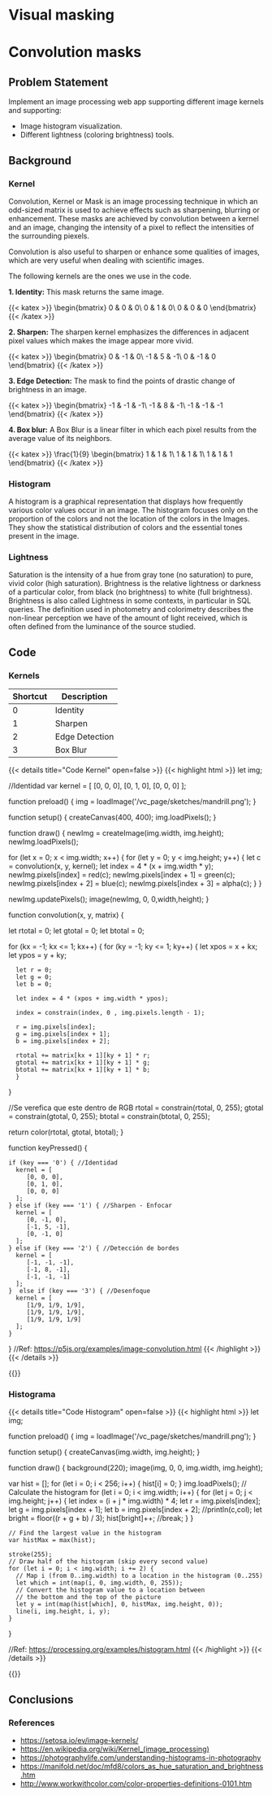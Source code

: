 # Visual masking

# Convolution masks

## Problem Statement
Implement an image processing web app supporting different image kernels and supporting:
- Image histogram visualization.
- Different lightness (coloring brightness) tools.

## Background

### Kernel
Convolution, Kernel or Mask is an image processing technique in which an odd-sized matrix is used to achieve effects such as sharpening, blurring or enhancement. These masks are achieved by convolution between a kernel and an image, changing the intensity of a pixel to reflect the intensities of the surrounding piexels.

Convolution is also useful to sharpen or enhance some qualities of images, which are very useful when dealing with scientific images.

The following kernels are the ones we use in the code.

__1. Identity:__ This mask returns the same image.

{{< katex >}}
\begin{bmatrix}
0 & 0 & 0\\
0 & 1 & 0\\
0 & 0 & 0
\end{bmatrix}
{{< /katex >}}

__2. Sharpen:__ The sharpen kernel emphasizes the differences in adjacent pixel values which makes the image appear more vivid.

{{< katex >}}
\begin{bmatrix}
0 & -1 & 0\\
-1 & 5 & -1\\
0 & -1 & 0
\end{bmatrix}
{{< /katex >}}

__3. Edge Detection:__ The mask to find the points of drastic change of brightness in an image.

{{< katex >}}
\begin{bmatrix}
-1 & -1 & -1\\
-1 & 8 & -1\\
-1 & -1 & -1
\end{bmatrix}
{{< /katex >}}

__4. Box blur:__ A Box Blur is a linear filter in which each pixel results from the average value of its neighbors.  

{{< katex >}}
\frac{1}{9}
\begin{bmatrix}
1 & 1 & 1\\
1 & 1 & 1\\
1 & 1 & 1
\end{bmatrix}
{{< /katex >}}


### Histogram
A histogram is a graphical representation that displays how frequently various color values occur in an image. The histogram focuses only on the proportion of the colors and not the location of the colors in the Images. They show the statistical distribution of colors and the essential tones present in the image.


### Lightness
Saturation is the intensity of a hue from gray tone (no saturation) to pure, vivid color (high saturation). Brightness is the relative lightness or darkness of a particular color, from black (no brightness) to white (full brightness). Brightness is also called Lightness in some contexts, in particular in SQL queries.
The definition used in photometry and colorimetry describes the non-linear perception we have of the amount of light received, which is often defined from the luminance of the source studied. 

## Code

### Kernels

| Shortcut | Description |
| -------- | ----------- |
| 0 | Identity |
| 1 | Sharpen|
| 2 | Edge Detection |
| 3 | Box Blur|

{{< details title="Code Kernel" open=false >}}
{{< highlight html >}}
let img;

//Identidad
var kernel = [
   [0, 0, 0],
   [0, 1, 0],
   [0, 0, 0]
];

function preload() {
   img = loadImage('/vc_page/sketches/mandrill.png');
}

function setup() {
   createCanvas(400, 400);
   img.loadPixels();
}

 function draw() {
   newImg = createImage(img.width, img.height);
   newImg.loadPixels();
   
   for (let x = 0; x < img.width; x++) {
     for (let y = 0; y < img.height; y++) {
        let c = convolution(x, y, kernel);
            let index = 4 * (x + img.width * y);
            newImg.pixels[index] = red(c);
            newImg.pixels[index + 1] = green(c);
            newImg.pixels[index + 2] = blue(c);
            newImg.pixels[index + 3] = alpha(c);
        }
    }
   
   newImg.updatePixels();
   image(newImg, 0, 0,width,height);
}

function convolution(x, y, matrix) {
  
  let rtotal = 0;
  let gtotal = 0;
  let btotal = 0;
  
  for (kx = -1; kx <= 1; kx++) {
    for (ky = -1; ky <= 1; ky++) {
      let xpos = x + kx;
      let ypos = y + ky;
      
      let r = 0;
      let g = 0;
      let b = 0;
      
      let index = 4 * (xpos + img.width * ypos);
      
      index = constrain(index, 0 , img.pixels.length - 1);
            
      r = img.pixels[index];
      g = img.pixels[index + 1];
      b = img.pixels[index + 2];
      
      rtotal += matrix[kx + 1][ky + 1] * r;
      gtotal += matrix[kx + 1][ky + 1] * g;
      btotal += matrix[kx + 1][ky + 1] * b;
      }
  }
  
  //Se verefica que este dentro de RGB
  rtotal = constrain(rtotal, 0, 255);
  gtotal = constrain(gtotal, 0, 255);
  btotal = constrain(btotal, 0, 255);
  
  return color(rtotal, gtotal, btotal);
}

function keyPressed() {

	if (key === '0') { //Identidad
      kernel = [
         [0, 0, 0],
         [0, 1, 0],
         [0, 0, 0]
      ];
    } else if (key === '1') { //Sharpen - Enfocar
      kernel = [
         [0, -1, 0],
         [-1, 5, -1],
         [0, -1, 0]
      ];
    } else if (key === '2') { //Detección de bordes
      kernel = [
         [-1, -1, -1],
         [-1, 8, -1],
         [-1, -1, -1]
      ];  
    }  else if (key === '3') { //Desenfoque
      kernel = [
         [1/9, 1/9, 1/9],
         [1/9, 1/9, 1/9],
         [1/9, 1/9, 1/9]
      ];
    }
}
//Ref: https://p5js.org/examples/image-convolution.html
{{< /highlight >}}
{{< /details >}}

{{<p5-iframe sketch="/vc_page/sketches/kernels.js" width="425" height="425">}}
  
### Histograma
{{< details title="Code Histogram" open=false >}}
{{< highlight html >}}
let img;

function preload() {
  img = loadImage('/vc_page/sketches/mandrill.png');
}

function setup() {
  createCanvas(img.width, img.height);
}

function draw() {
  background(220);
  image(img, 0, 0, img.width, img.height);

  var hist = [];
    for (let i = 0; i < 256; i++) {
      hist[i] = 0;
    }
    img.loadPixels();
    // Calculate the histogram
    for (let i = 0; i < img.width; i++) {
      for (let j = 0; j < img.height; j++) {
        let index = (i + j * img.width) * 4;
        let r = img.pixels[index];
        let g = img.pixels[index + 1];
        let b = img.pixels[index + 2];
        //println(c,col);
        let bright = floor((r + g + b) / 3);
        hist[bright]++;
        //break;
      }
    }

    // Find the largest value in the histogram
    var histMax = max(hist);

    stroke(255);
    // Draw half of the histogram (skip every second value)
    for (let i = 0; i < img.width; i += 2) {
      // Map i (from 0..img.width) to a location in the histogram (0..255)
      let which = int(map(i, 0, img.width, 0, 255));
      // Convert the histogram value to a location between
      // the bottom and the top of the picture
      let y = int(map(hist[which], 0, histMax, img.height, 0));
      line(i, img.height, i, y);
    }
}

//Ref: https://processing.org/examples/histogram.html
{{< /highlight >}}
{{< /details >}}

{{<p5-iframe sketch="/vc_page/sketches/histogram.js" width="725" height="550">}}


## Conclusions


### References
* https://setosa.io/ev/image-kernels/
* https://en.wikipedia.org/wiki/Kernel_(image_processing)
* https://photographylife.com/understanding-histograms-in-photography
* https://manifold.net/doc/mfd8/colors_as_hue_saturation_and_brightness.htm
* http://www.workwithcolor.com/color-properties-definitions-0101.htm

